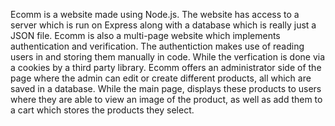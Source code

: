 Ecomm is a website made using Node.js. The website has access to a server which is run on Express along with a database which is really just a JSON file. Ecomm is also a multi-page website which implements authentication and verification. The authentiction makes use of reading users in and storing them manually in code. While the verfication is done via a cookies by a third party library. Ecomm offers an administrator side of the page where the admin can edit or create different products, all which are saved in a database. While the main page, displays these products to users where they are able to view an image of the product, as well as add them to a cart which stores the products they select. 
